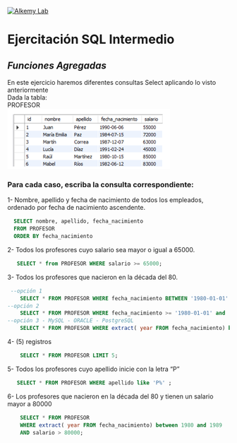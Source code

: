 [![Alkemy Lab](https://academy.alkemy.org/images/alkemy-logo.svg)](https://academy.alkemy.org/)

# Ejercitación SQL Intermedio
## _Funciones Agregadas_

En este ejercicio haremos diferentes consultas Select aplicando lo visto anteriormente \
Dada la tabla:\
PROFESOR\
![Tabla](https://raw.githubusercontent.com/devrebeleza/alkemy-sql/main/images/tabla_profesor.PNG)

### Para cada caso, escriba la consulta correspondiente:

1- Nombre, apellido y fecha de nacimiento de todos los empleados, ordenado por fecha de nacimiento ascendente.
  ```sql
    SELECT nombre, apellido, fecha_nacimiento 
    FROM PROFESOR
    ORDER BY fecha_nacimiento
  ```
2- Todos los profesores cuyo salario sea mayor o igual a 65000.
 ```sql 
    SELECT * from PROFESOR WHERE salario >= 65000;
 ```
3- Todos los profesores que nacieron en la década del 80.   
```sql
 --opción 1
    SELECT * FROM PROFESOR WHERE fecha_nacimiento BETWEEN '1980-01-01' and '1989-12-31'
--opción 2
    SELECT * FROM PROFESOR WHERE fecha_nacimiento >= '1980-01-01' and  fecha_nacimiento <= '1989-12-31'
--opción 3 - MySQL - ORACLE - PostgreSQL
    SELECT * FROM PROFESOR WHERE extract( year FROM fecha_nacimiento) between 1980 and 1989
```

4- (5) registros
```sql
    SELECT * FROM PROFESOR LIMIT 5;
```


5- Todos los profesores cuyo apellido inicie con la letra “P”
```sql
   SELECT * FROM PROFESOR WHERE apellido like 'P%' ;
```  

6- Los profesores que nacieron en la década del 80 y tienen un salario mayor a 80000
```SQL
    SELECT * FROM PROFESOR 
    WHERE extract( year FROM fecha_nacimiento) between 1980 and 1989
    AND salario > 80000;
```
